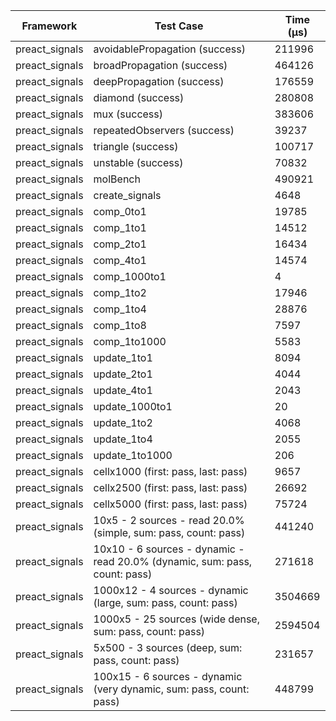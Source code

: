 | Framework | Test Case | Time (μs) |
| --- | --- | --- |
| preact_signals | avoidablePropagation (success) | 211996 |
| preact_signals | broadPropagation (success) | 464126 |
| preact_signals | deepPropagation (success) | 176559 |
| preact_signals | diamond (success) | 280808 |
| preact_signals | mux (success) | 383606 |
| preact_signals | repeatedObservers (success) | 39237 |
| preact_signals | triangle (success) | 100717 |
| preact_signals | unstable (success) | 70832 |
| preact_signals | molBench | 490921 |
| preact_signals | create_signals | 4648 |
| preact_signals | comp_0to1 | 19785 |
| preact_signals | comp_1to1 | 14512 |
| preact_signals | comp_2to1 | 16434 |
| preact_signals | comp_4to1 | 14574 |
| preact_signals | comp_1000to1 | 4 |
| preact_signals | comp_1to2 | 17946 |
| preact_signals | comp_1to4 | 28876 |
| preact_signals | comp_1to8 | 7597 |
| preact_signals | comp_1to1000 | 5583 |
| preact_signals | update_1to1 | 8094 |
| preact_signals | update_2to1 | 4044 |
| preact_signals | update_4to1 | 2043 |
| preact_signals | update_1000to1 | 20 |
| preact_signals | update_1to2 | 4068 |
| preact_signals | update_1to4 | 2055 |
| preact_signals | update_1to1000 | 206 |
| preact_signals | cellx1000 (first: pass, last: pass) | 9657 |
| preact_signals | cellx2500 (first: pass, last: pass) | 26692 |
| preact_signals | cellx5000 (first: pass, last: pass) | 75724 |
| preact_signals | 10x5 - 2 sources - read 20.0% (simple, sum: pass, count: pass) | 441240 |
| preact_signals | 10x10 - 6 sources - dynamic - read 20.0% (dynamic, sum: pass, count: pass) | 271618 |
| preact_signals | 1000x12 - 4 sources - dynamic (large, sum: pass, count: pass) | 3504669 |
| preact_signals | 1000x5 - 25 sources (wide dense, sum: pass, count: pass) | 2594504 |
| preact_signals | 5x500 - 3 sources (deep, sum: pass, count: pass) | 231657 |
| preact_signals | 100x15 - 6 sources - dynamic (very dynamic, sum: pass, count: pass) | 448799 |
